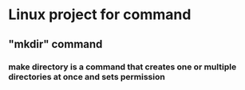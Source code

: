 # Linux project for command

## "mkdir" command

### make directory is a command that creates one or multiple directories at once and sets permission